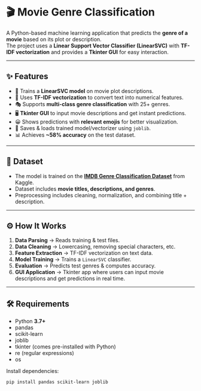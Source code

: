 # 🎬 Movie Genre Classification

A Python-based machine learning application that predicts the **genre of a movie** based on its plot or description.  
The project uses a **Linear Support Vector Classifier (LinearSVC)** with **TF-IDF vectorization** and provides a **Tkinter GUI** for easy interaction.

---

## ✨ Features

- 📖 Trains a **LinearSVC model** on movie plot descriptions.  
- 🔎 Uses **TF-IDF vectorization** to convert text into numerical features.  
- 🎭 Supports **multi-class genre classification** with 25+ genres.  
- 🖥️ **Tkinter GUI** to input movie descriptions and get instant predictions.  
- 😀 Shows predictions with **relevant emojis** for better visualization.  
- 💾 Saves & loads trained model/vectorizer using `joblib`.  
- 📊 Achieves **~58% accuracy** on the test dataset.  

---

## 📂 Dataset

- The model is trained on the **[IMDB Genre Classification Dataset](https://www.kaggle.com/datasets/hijest/genre-classification-dataset-imdb)** from Kaggle.  
- Dataset includes **movie titles, descriptions, and genres**.  
- Preprocessing includes cleaning, normalization, and combining title + description.

---

## ⚙️ How It Works

1. **Data Parsing** → Reads training & test files.  
2. **Data Cleaning** → Lowercasing, removing special characters, etc.  
3. **Feature Extraction** → TF-IDF vectorization on text data.  
4. **Model Training** → Trains a `LinearSVC` classifier.  
5. **Evaluation** → Predicts test genres & computes accuracy.  
6. **GUI Application** → Tkinter app where users can input movie descriptions and get predictions in real time.  

---

## 🛠️ Requirements

- Python **3.7+**  
- pandas  
- scikit-learn  
- joblib  
- tkinter (comes pre-installed with Python)  
- re (regular expressions)  
- os  

Install dependencies:  

```bash
pip install pandas scikit-learn joblib
